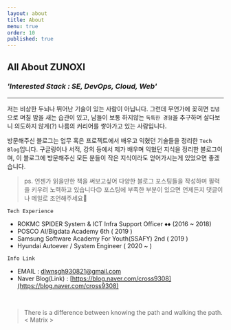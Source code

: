 ```yaml
---
layout: about
title: About
menu: true
order: 10
published: true
---
```


## All About ZUNOXI

### _**'Interested Stack : SE, DevOps, Cloud, Web'**_ 
---

저는 비상한 두뇌나 뛰어난 기술이 있는 사람이 아닙니다. 그런데 무언가에 꽂히면 `집념`으로 며칠 밤을 새는 습관이 있고, 남들이 보통 하지않는 `독특한 경험`을 추구하며 살다보니 의도하지 않게(?) 나름의 커리어를 쌓아가고 있는 사람입니다. 

방문해주신 블로그는 업무 혹은 프로젝트에서 배우고 익혔던 기술들을 정리한 `Tech Blog`입니다. 구글링이나 서적, 강의 등에서 제가 배우며 익혔던 지식을 정리한 블로그이며, 이 블로그에 방문해주신 모든 분들이 작은 지식이라도 얻어가시는게 있었으면 좋겠습니다. 


> ps. 언젠가 읽을만한 책을 써보고싶어 다양한 블로그 포스팅들을 작성하며 필력을 키우려 노력하고 있습니다😌 포스팅에 부족한 부분이 있으면 언제든지 댓글이나 메일로 조언해주세요🙌


`Tech Experience`
- ROKMC SPIDER System & ICT Infra Support Officer ♦️♦️ (2016 ~ 2018)  
- POSCO AI/Bigdata Academy 6th ( 2019 )
- Samsung Software Academy For Youth(SSAFY) 2nd ( 2019 )
- Hyundai Autoever / System Engineer ( 2020 ~ )

    
`Info Link`
- EMAIL : dlwnsgh930821@gmail.com
- Naver Blog(Link) : [https://blog.naver.com/cross9308](https://blog.naver.com/cross9308)


<br>

>There is a difference between knowing the path and walking the path. < Matrix >
